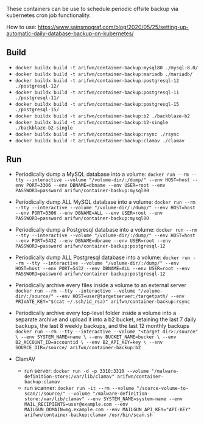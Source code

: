 These containers can be use to schedule periodic offsite backup via kubernetes cron job functionality.

How to use: https://www.sainsmograf.com/blog/2020/05/25/setting-up-automatic-daily-database-backup-on-kubernetes/

Build
-----
- `docker buildx build -t arifwn/container-backup:mysql80 ./mysql-8.0/`
- `docker buildx build -t arifwn/container-backup:mariadb ./mariadb/`
- `docker buildx build -t arifwn/container-backup:postgresql-12 ./postgresql-12/`
- `docker buildx build -t arifwn/container-backup:postgresql-11 ./postgresql-11/`
- `docker buildx build -t arifwn/container-backup:postgresql-15 ./postgresql-15/`
- `docker buildx build -t arifwn/container-backup:b2 ./backblaze-b2`
- `docker buildx build -t arifwn/container-backup:b2-single ./backblaze-b2-single`
- `docker buildx build -t arifwn/container-backup:rsync ./rsync`
- `docker buildx build -t arifwn/container-backup:clamav ./clamav`

Run
---
- Periodically dump a MySQL database into a volume:
    `docker run --rm --tty --interactive --volume "/volume-dir/:/dump/" --env HOST=host --env PORT=3306 --env DBNAME=dbname --env USER=root --env PASSWORD=password arifwn/container-backup:mysql80`

- Periodically dump ALL MySQL database into a volume:
    `docker run --rm --tty --interactive --volume "/volume-dir/:/dump/" --env HOST=host --env PORT=3306 --env DBNAME=ALL --env USER=root --env PASSWORD=password arifwn/container-backup:mysql80`

- Periodically dump a Postgresql database into a volume:
    `docker run --rm --tty --interactive --volume "/volume-dir/:/dump/" --env HOST=host --env PORT=5432 --env DBNAME=dbname --env USER=root --env PASSWORD=password arifwn/container-backup:postgresql-12`

- Periodically dump ALL Postgresql database into a volume:
    `docker run --rm --tty --interactive --volume "/volume-dir/:/dump/" --env HOST=host --env PORT=5432 --env DBNAME=ALL --env USER=root --env PASSWORD=password arifwn/container-backup:postgresql-12`

- Periodically archive every files inside a volume to an external server
    `docker run --rm --tty --interactive --volume "/volume-dir/:/source/" --env HOST=user@targetserver:/targetpath/ --env PRIVATE_KEY="$(cat ~/.ssh/id_rsa)" arifwn/container-backup:rsync`

- Periodically archive every top-level folder inside a volume into a separate archive and upload it into a b2 bucket, retaining the last 7 daily backups, the last 8 weekly backups, and the last 12 monthly backups
    `docker run --rm --tty --interactive --volume "<target dir>:/source" \
    --env SYSTEM_NAME=name \
    --env BUCKET_NAME=bucker \
    --env B2_ACCOUNT_ID=accountid \
    --env B2_API_KEY=key \
    --env SOURCE_DIR=/source/ arifwn/container-backup:b2`

- ClamAV
    - run server:
    `docker run -d -p 3310:3310 --volume "/malware-definition-store:/var/lib/clamav" arifwn/container-backup:clamav`
    - run scanner:
    `docker run -it --rm --volume "/source-volume-to-scan/:/source/" --volume "/malware-definition-store:/var/lib/clamav" --env SYSTEM_NAME=system-name --env MAIL_RECIPIENTS=user@example.com --env MAILGUN_DOMAIN=mg.example.com --env MAILGUN_API_KEY="API-KEY" arifwn/container-backup:clamav /usr/bin/scan.sh`
